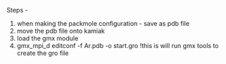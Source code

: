 Steps - 

1) when making the packmole configuration - save as pdb file
2) move the pdb file onto kamiak
3) load the gmx module
4) gmx_mpi_d editconf -f Ar.pdb -o start.gro  !this is will run gmx tools to create the gro file
